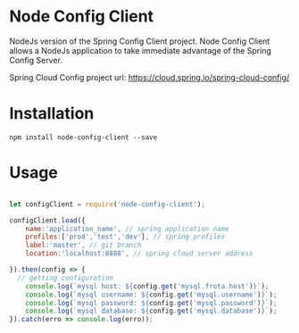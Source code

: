 # Node Config Client
NodeJs version of the Spring Config Client project. Node Config Client allows a NodeJs application to take immediate advantage of the Spring Config Server.<br/>

Spring Cloud Config project url: https://cloud.spring.io/spring-cloud-config/

# Installation
```
npm install node-config-client --save
```
# Usage 
```javascript 

let configClient = require('node-config-client');

configClient.load({
	name:'application_name', // spring application name
	profiles:['prod','test','dev'], // spring profiles    
	label:'master', // git branch
	location:'localhost:8888', // spring cloud server address

}).then(config => {
  // getting configuration
	console.log(`mysql host: ${config.get('mysql.frota.host')}`);
	console.log(`mysql username: ${config.get('mysql.username')}`);
	console.log(`mysql password: ${config.get('mysql.password')}`);
	console.log(`mysql database: ${config.get('mysql.database')}`);
}).catch(erro => console.log(erro)); 

```
